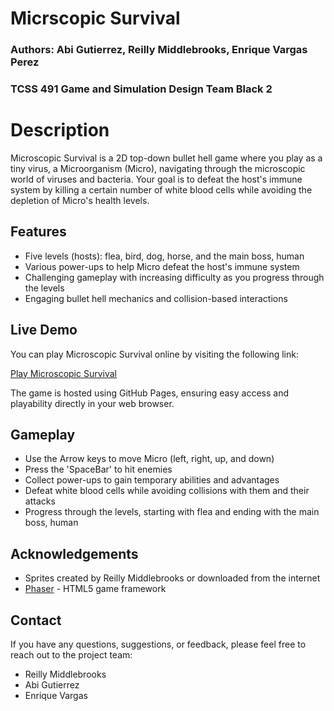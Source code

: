 # Micrscopic Survival
### Authors:  Abi Gutierrez, Reilly Middlebrooks, Enrique Vargas Perez
### TCSS 491 Game and Simulation Design Team Black 2

# Description

Microscopic Survival is a 2D top-down bullet hell game where you play as a tiny virus, a Microorganism (Micro), navigating through the microscopic world of viruses and bacteria. Your goal is to defeat the host's immune system by killing a certain number of white blood cells while avoiding the depletion of Micro's health levels.

## Features

- Five levels (hosts): flea, bird, dog, horse, and the main boss, human
- Various power-ups to help Micro defeat the host's immune system
- Challenging gameplay with increasing difficulty as you progress through the levels
- Engaging bullet hell mechanics and collision-based interactions

## Live Demo

You can play Microscopic Survival online by visiting the following link:

[Play Microscopic Survival](https://reimidd7.github.io/MicroscopicSurvival/)

The game is hosted using GitHub Pages, ensuring easy access and playability directly in your web browser.

## Gameplay

- Use the Arrow keys to move Micro (left, right, up, and down)
- Press the 'SpaceBar' to hit enemies
- Collect power-ups to gain temporary abilities and advantages
- Defeat white blood cells while avoiding collisions with them and their attacks
- Progress through the levels, starting with flea and ending with the main boss, human

## Acknowledgements

- Sprites created by Reilly Middlebrooks or downloaded from the internet
- [Phaser](https://phaser.io/) - HTML5 game framework

## Contact

If you have any questions, suggestions, or feedback, please feel free to reach out to the project team:

- Reilly Middlebrooks
- Abi Gutierrez
- Enrique Vargas
